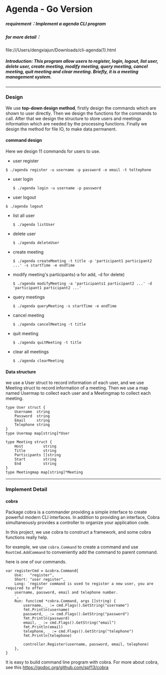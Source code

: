 # Agenda - Go Version

##### requirement：Implement a agenda CLI program
##### for more detail：
file:///Users/dengxiajun/Downloads/cli-agenda(1).html

##### Introduction: This program allow users to register, login, logout, list user, delete user, create meeting, modify meeting, query meeting, cancel meeting, quit meeting and clear meeting. Briefly, it is a meeting management system.
---
### Design
We use **top-down design method**, firstly design the commands which are shown to user directly. Then we design the functions for the commands to call. After that we design the structure to store users and meetings information which are needed by the processing functions. Finally we design the method for file IO, to make data permanent.

#### command design
Here we design 11 commands for users to use.

- user register

 `$ ./agenda register -u username -p password -e email -t teltephone`
- user login

  `$ ./agenda login -u username -p password`
- user logout

 `$ ./agenda logout`
- list all user

  `$ ./agenda listUser`
- delete user

  `$ ./agenda deleteUser`
- create meeting

  `$ ./agenda createMeeting -t title -p 'participant1 participant2 ...' -s startTime -e endTime`
- modify meeting's participants(-a for add, -d for delete)

  `$ ./agenda modifyMeeting -a 'participants1 participant2 ...' -d 'participant1 participant2 ...'`
- query meetings

  `$ ./agenda queryMeeting -s startTime -e endTime`
- cancel meeting

  `$ ./agenda cancelMeeting -t title`
- quit meeting

  `$ ./agenda quitMeeting -t title`
- clear all meetings

  `$ ./agenda clearMeeting`


#### Data structure
we use a User struct to record information of each user, and we use Meeting struct to record information of a meeting. Then we use a map named Usermap to collect each user and a Meetingmap to collect each meeting.
```
type User struct {
	Username  string
	Password  string
	Email     string
	Telephone string
}
type Usermap map[string]*User
```
```
type Meeting struct {
	Host         string
	Title        string
	Participants []string
	Start        string
	End          string
}
type Meetingmap map[string]*Meeting
```
---
### Implement Detail
#### cobra
Package cobra is a commander providing a simple interface to create powerful modern CLI interfaces. In addition to providing an interface, Cobra simultaneously provides a controller to organize your application code.

In this project, we use cobra to construct a framework, and some cobra functions really help.

for example, we use `cobra.Command` to create a command and use `RootCmd.AddCommand` to conveniently add the command to parent command.

here is one of our commands.

```
var registerCmd = &cobra.Command{
	Use:   "register",
	Short: "user register",
	Long: `register command is used to register a new user, you are required to offer
	username, password, email and telephone number.
	`,
	Run: func(cmd *cobra.Command, args []string) {
		username, _ := cmd.Flags().GetString("username")
		fmt.Println(username)
		password, _ := cmd.Flags().GetString("password")
		fmt.Println(password)
		email, _ := cmd.Flags().GetString("email")
		fmt.Println(email)
		telephone, _ := cmd.Flags().GetString("telephone")
		fmt.Println(telephone)

		controller.Register(username, password, email, telephone)
	},
}
```
It is easy to build command line program with cobra.
For more about cobra, see this https://godoc.org/github.com/spf13/cobra
